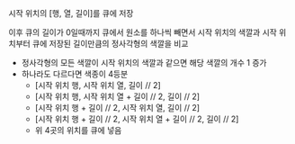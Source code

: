 시작 위치의 [행, 열, 길이]를 큐에 저장

이후 큐의 길이가 0일때까지 큐에서 원소를 하나씩 빼면서 시작 위치의 색깔과 시작 위치부터 큐에 저장된 길이만큼의 정사각형의 색깔을 비교

  - 정사각형의 모든 색깔이 시작 위치의 색깔과 같으면 해당 색깔의 개수 1 증가
  - 하나라도 다르다면 색종이 4등분
    - [시작 위치 행, 시작 위치 열, 길이 // 2]
    - [시작 위치 행, 시작 위치 열 + 길이 // 2, 길이 // 2]
    - [시작 위치 행 + 길이 // 2, 시작 위치 열, 길이 // 2]
    - [시작 위치 행 + 길이 // 2, 시작 위치 열 + 길이 // 2, 길이 // 2]
    - 위 4곳의 위치를 큐에 넣음
